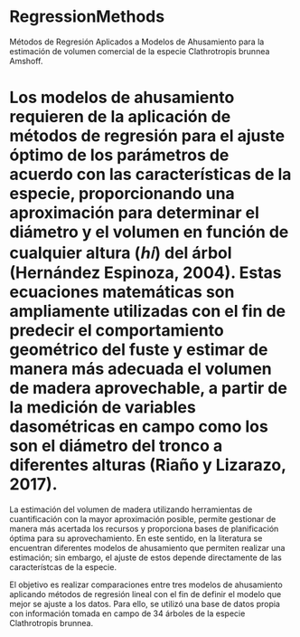 # RegressionMethods
Métodos de Regresión Aplicados a Modelos de Ahusamiento para la estimación de volumen comercial de la especie Clathrotropis brunnea Amshoff.

# Los modelos de ahusamiento requieren de la aplicación de métodos de regresión para el ajuste óptimo de los parámetros de acuerdo con las características de la especie, proporcionando una aproximación para determinar el diámetro y el volumen en función de cualquier altura (ℎ𝑖) del árbol (Hernández Espinoza, 2004). Estas ecuaciones matemáticas son ampliamente utilizadas con el fin de predecir el comportamiento geométrico del fuste y estimar de manera más adecuada el volumen de madera aprovechable, a partir de la medición de variables dasométricas en campo como los son el diámetro del tronco a diferentes alturas (Riaño y Lizarazo, 2017).

La estimación del volumen de madera utilizando herramientas de cuantificación con la mayor aproximación posible, permite gestionar de manera más acertada los recursos y proporciona bases de planificación óptima para su aprovechamiento. En este sentido, en la literatura se encuentran diferentes modelos de ahusamiento que permiten realizar una estimación; sin embargo, el ajuste de estos depende directamente de las característcas de la especie.

El objetivo es realizar comparaciones entre tres modelos de ahusamiento aplicando métodos de regresión lineal con el fin de definir el modelo que mejor se ajuste a los datos. Para ello, se utilizó una base de datos propia con información tomada en campo de 34 árboles de la especie Clathrotropis brunnea.
